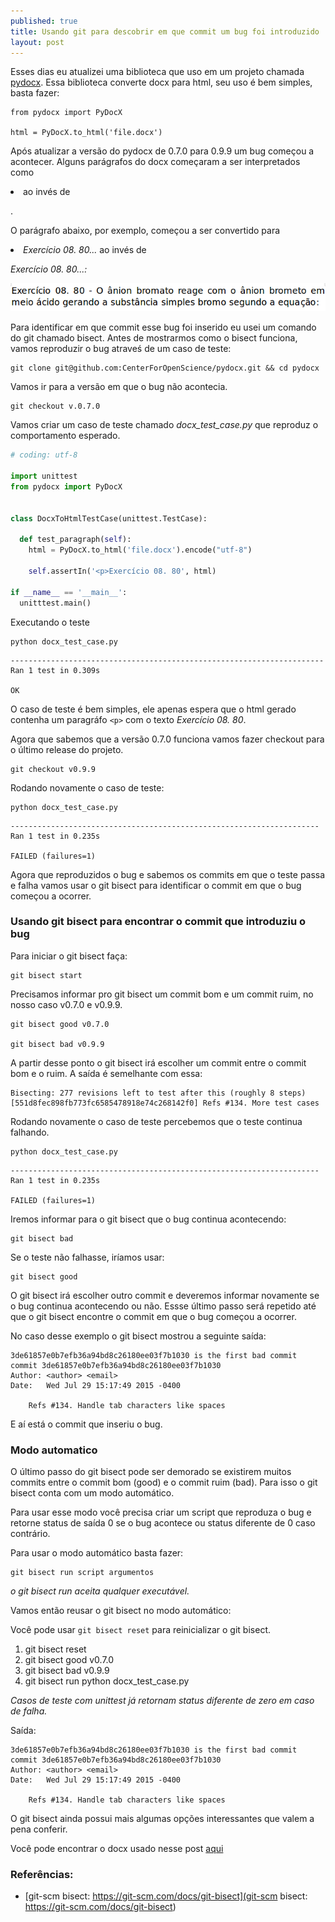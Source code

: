 ```yaml
---
published: true
title: Usando git para descobrir em que commit um bug foi introduzido
layout: post
---
```

Esses dias eu atualizei uma biblioteca que uso em um projeto chamada [pydocx](https://github.com/CenterForOpenScience/pydocx). Essa biblioteca converte docx para html, seu uso é bem simples, basta fazer:

    from pydocx import PyDocX
    
    html = PyDocX.to_html('file.docx')

Após atualizar a versão do pydocx de 0.7.0 para 0.9.9 um bug começou a acontecer. Alguns parágrafos do docx começaram a ser interpretados como *<li>* ao invés de *<p>*.

O parágrafo abaixo, por exemplo, começou a ser convertido para *<li>Exercício 08. 80...* ao invés de *<p>Exercício 08. 80...:*

![paragraph](https://raw.githubusercontent.com/IuryAlves/iuryalves.github.io/master/_examples/2016-05-23.descobrindo-em-que-commit-um-bug-foi-introduzido-com-git/paragraph.png)

Para identificar em que commit esse bug foi inserido eu usei um comando do git chamado bisect. Antes de mostrarmos como o bisect funciona, vamos reproduzir o bug atraveś de um caso de teste:

	git clone git@github.com:CenterForOpenScience/pydocx.git && cd pydocx

Vamos ir para a versão em que o bug não acontecia.

	git checkout v.0.7.0

Vamos criar um caso de teste chamado *docx_test_case.py* que reproduz o comportamento esperado.

```python
# coding: utf-8

import unittest
from pydocx import PyDocX


class DocxToHtmlTestCase(unittest.TestCase):
	
  def test_paragraph(self):
    html = PyDocX.to_html('file.docx').encode("utf-8")

    self.assertIn('<p>Exercício 08. 80', html)

if __name__ == '__main__':
  unitttest.main()

```
Executando o teste

	python docx_test_case.py

```.
----------------------------------------------------------------------
Ran 1 test in 0.309s

OK
```

O caso de teste é bem simples, ele apenas espera que o html gerado contenha um paragráfo `<p>` com o texto *Exercício 08. 80*.

Agora que sabemos que a versão 0.7.0 funciona vamos fazer checkout para o último release do projeto.

	git checkout v0.9.9

Rodando novamente o caso de teste:

	python docx_test_case.py

```
---------------------------------------------------------------------
Ran 1 test in 0.235s

FAILED (failures=1)
```

Agora que reproduzidos o bug e sabemos os commits em que o teste passa e falha vamos usar o git bisect para identificar o commit em que o bug começou a ocorrer.

### Usando git bisect para encontrar o commit que introduziu o bug


Para iniciar o git bisect faça:

	git bisect start

Precisamos informar pro git bisect um commit bom e um commit ruim, no nosso caso v0.7.0 e v0.9.9.

	git bisect good v0.7.0

	git bisect bad v0.9.9

A partir desse ponto o git bisect irá escolher um commit entre o commit bom e o ruim. A saída é semelhante com essa:

```
Bisecting: 277 revisions left to test after this (roughly 8 steps)
[551d8fec898fb773fc6585478918e74c268142f0] Refs #134. More test cases
```

Rodando novamente o caso de teste percebemos que o teste continua falhando.

	python docx_test_case.py

```
---------------------------------------------------------------------
Ran 1 test in 0.235s

FAILED (failures=1)
```

Iremos informar para o git bisect que o bug continua acontecendo:

    git bisect bad

Se o teste não falhasse, iríamos usar:

    git bisect good

O git bisect irá escolher outro commit e deveremos informar novamente se o bug continua acontecendo ou não. Essse último passo será repetido até que o git bisect encontre o commit em que o bug começou a ocorrer.

No caso desse exemplo o git bisect mostrou a seguinte saída:

```
3de61857e0b7efb36a94bd8c26180ee03f7b1030 is the first bad commit
commit 3de61857e0b7efb36a94bd8c26180ee03f7b1030
Author: <author> <email>
Date:   Wed Jul 29 15:17:49 2015 -0400

    Refs #134. Handle tab characters like spaces
```

E aí está o commit que inseriu o bug.

### Modo automatico

O último passo do git bisect pode ser demorado se existirem muitos commits entre o commit bom (good) e o commit ruim (bad).
Para isso o git bisect conta com um modo automático. 

Para usar esse modo você precisa criar um script que reproduza o bug e 
retorne status de saída 0 se o bug acontece ou status diferente de 0 caso contrário.

Para usar o modo automático basta fazer:

	git bisect run script argumentos

*o git bisect run aceita qualquer executável.*

Vamos então reusar o git bisect no modo automático:

Você pode usar `git bisect reset` para reinicializar o git bisect.

1. git bisect reset
2. git bisect good v0.7.0
3. git bisect bad v0.9.9
4. git bisect run python docx_test_case.py

*Casos de teste com unittest já retornam status diferente de zero em caso de falha.*

Saída:

```
3de61857e0b7efb36a94bd8c26180ee03f7b1030 is the first bad commit
commit 3de61857e0b7efb36a94bd8c26180ee03f7b1030
Author: <author> <email>
Date:   Wed Jul 29 15:17:49 2015 -0400

    Refs #134. Handle tab characters like spaces
```

O git bisect ainda possui mais algumas opções interessantes que valem a pena conferir.

Você pode encontrar o docx usado nesse post [aqui](https://github.com/IuryAlves/iuryalves.github.io/raw/master/_examples/2016-05-23.descobrindo-em-que-commit-um-bug-foi-introduzido-com-git/file.docx)

### Referências:


* [git-scm bisect: https://git-scm.com/docs/git-bisect](git-scm bisect: https://git-scm.com/docs/git-bisect)